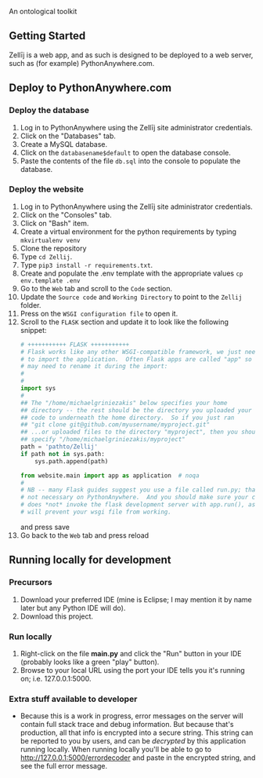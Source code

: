 An ontological toolkit

## Getting Started
Zellīj is a web app, and as such is designed to be deployed to a web server, such as (for example) PythonAnywhere.com.

## Deploy to PythonAnywhere.com
### Deploy the database
1) Log in to PythonAnywhere using the Zellīj site administrator credentials.
2) Click on the "Databases" tab.
3) Create a MySQL database.
4) Click on the `databasename$default` to open the database console.
5) Paste the contents of the file `db.sql` into the console to populate the database.

### Deploy the website
1) Log in to PythonAnywhere using the Zellīj site administrator credentials.
2) Click on the "Consoles" tab.
3) Click on "Bash" item.
4) Create a virtual environment for the python requirements by typing `mkvirtualenv venv`
5) Clone the repository
6) Type `cd Zellij`.
7) Type `pip3 install -r requirements.txt`.
8) Create and populate the .env template with the appropriate values `cp env.template .env`
9) Go to the `Web` tab and scroll to the `Code` section.
10) Update the `Source code` and `Working Directory` to point to the `Zellij` folder.
11) Press on the `WSGI configuration file` to open it.
12) Scroll to the `FLASK` section and update it to look like the following snippet:
    ```python
    # +++++++++++ FLASK +++++++++++
    # Flask works like any other WSGI-compatible framework, we just need
    # to import the application.  Often Flask apps are called "app" so we
    # may need to rename it during the import:
    #
    #
    import sys
    #
    ## The "/home/michaelgriniezakis" below specifies your home
    ## directory -- the rest should be the directory you uploaded your Flask
    ## code to underneath the home directory.  So if you just ran
    ## "git clone git@github.com/myusername/myproject.git"
    ## ...or uploaded files to the directory "myproject", then you should
    ## specify "/home/michaelgriniezakis/myproject"
    path = 'pathto/Zellij'
    if path not in sys.path:
        sys.path.append(path)

    from website.main import app as application  # noqa
    #
    # NB -- many Flask guides suggest you use a file called run.py; that's
    # not necessary on PythonAnywhere.  And you should make sure your code
    # does *not* invoke the flask development server with app.run(), as it
    # will prevent your wsgi file from working.
    ```
    and press save
14) Go back to the `Web` tab and press reload

## Running locally for development
### Precursors
1) Download your preferred IDE (mine is Eclipse; I may mention it by name later but any Python IDE will do).
2) Download this project.

### Run locally
1) Right-click on the file **main.py** and click the "Run" button in your IDE (probably looks like a green "play" button).
2) Browse to your local URL using the port your IDE tells you it's running on; i.e. 127.0.0.1:5000.

### Extra stuff available to developer
* Because this is a work in progress, error messages on the server will contain full stack trace and debug information. But because that's production, all that info is encrypted into a secure string. This string can be reported to you by users, and can be _decrypted_ by this application running locally. When running locally you'll be able to go to http://127.0.0.1:5000/errordecoder and paste in the encrypted string, and see the full error message.
